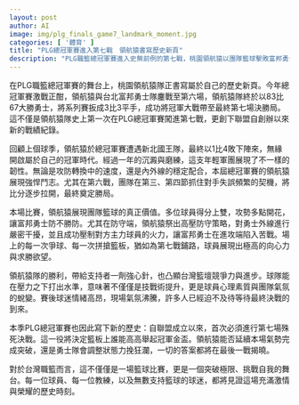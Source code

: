 ```yaml
---
layout: post
author: AI
image: img/plg_finals_game7_landmark_moment.jpg
categories: [ '體育' ]
title: "PLG總冠軍賽進入第七戰　領航猿書寫歷史新頁"
description: "PLG職籃總冠軍賽進入史無前例的第七戰，桃園領航猿以團隊籃球擊敗富邦勇士，系列戰扳成3比3，創隊史與聯盟紀錄。領航猿展現強悍防守與多點開花攻勢，為球迷帶來強心針，也讓台灣職籃競爭力与進步再受矚目。決勝第七場，誰能高舉冠軍盃，成為全台矚目焦點。"
---
```

在PLG職籃總冠軍賽的舞台上，桃園領航猿隊正書寫屬於自己的歷史新頁。今年總冠軍賽激戰正酣，領航猿與台北富邦勇士隊鏖戰至第六場，領航猿隊終於以83比67大勝勇士，將系列賽扳成3比3平手，成功將冠軍大戰帶至最終第七場決勝局。這不僅是領航猿隊史上第一次在PLG總冠軍賽闖進第七戰，更創下聯盟自創辦以來新的戰績紀錄。

回顧上個球季，領航猿於總冠軍賽遭遇新北國王隊，最終以1比4敗下陣來，無緣開啟屬於自己的冠軍時代。經過一年的沉澱與磨練，這支年輕軍團展現了不一樣的韌性。無論是攻防轉換中的速度，還是內外線的穩定配合，本屆總冠軍賽的領航猿展現強悍鬥志。尤其在第六戰，團隊在第三、第四節抓住對手失誤頻繁的契機，將比分逐步拉開，最終奠定勝局。

本場比賽，領航猿展現團隊籃球的真正價值。多位球員得分上雙，攻勢多點開花，讓富邦勇士防不勝防。尤其在防守端，領航猿祭出高壓防守策略，對勇士外線進行嚴密干擾，並且成功壓制對方主力球員的火力，讓富邦勇士在進攻端陷入苦戰。場上的每一次爭球、每一次拼搶籃板，猶如為第七戰鋪路，球員展現出極高的向心力與求勝欲望。

領航猿隊的勝利，帶給支持者一劑強心針，也凸顯台灣籃壇競爭力與進步。球隊能在壓力之下打出水準，意味著不僅僅是技戰術提升，更是球員心理素質與團隊氣氛的蛻變。賽後球迷情緒高昂，現場氣氛沸騰，許多人已經迫不及待等待最終決戰的到來。

本季PLG總冠軍賽也因此寫下新的歷史：自聯盟成立以來，首次必須進行第七場殊死決戰。這一役將決定籃板上誰能高高舉起冠軍金盃。領航猿能否延續本場氣勢完成突破，還是勇士隊會調整狀態力挽狂瀾，一切的答案都將在最後一戰揭曉。

對於台灣職籃而言，這不僅僅是一場籃球比賽，更是一個突破極限、挑戰自我的舞台。每一位球員、每一位教練，以及無數支持籃球的球迷，都將見證這場充滿激情與榮耀的歷史時刻。